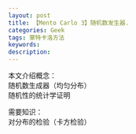 ```yaml
---
layout: post
title: 【Mento Carlo 3】随机数发生器.
categories: Geek
tags: 蒙特卡洛方法
keywords:
description:
---
```


本文介绍概念：  
随机数生成器（均匀分布）  
随机性的统计学证明  

需要知识：  
对分布的检验（卡方检验）
